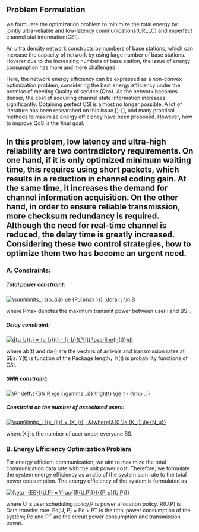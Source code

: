 ## Problem Formulation

we formulate the optimization problem to minimize the total energy by jointly ultra-reliable and low-latency communications(URLLC) and imperfect channel stat information(CSI).

An ultra density network constructs by numbers of base stations, which can increase the capacity of network by using large number of base stations. Hoverer due to the increasing numbers of base station, the issue of energy consumption has more and more challenged.


Here, the network energy efficiency can be expressed as a non-convex optimization problem, considering the best energy efficiency under the premise of meeting Quality of service (Qos).
As the network becomes denser, the cost of acquiring channel state information increases significantly. Obtaining perfect CSI is almost no longer possible. A lot of literature has been researched on this issue []-[], and many practical methods to maximize energy efficiency have been proposed. However, how to improve QoS is the final goal.

In this problem, low latency and ultra-high reliability are two contradictory requirements. On one hand, if it is only optimized minimum waiting time, this requires using short packets, which results in a reduction in channel coding gain. At the same time, it increases the demand for channel information acquisition.  On the other hand, in order to ensure reliable transmission, more checksum redundancy is required. Although the need for real-time channel is reduced, the delay time is greatly increased. Considering these two control strategies, how to optimize them two has become an urgent need.
---
### A. Constraints:

##### Total power constraint:

<a href="https://www.codecogs.com/eqnedit.php?latex=\sum\limits_i&space;{{p_{ij}}&space;\le&space;{P_{\max&space;}}}&space;,\forall&space;j&space;\in&space;B" target="_blank"><img src="https://latex.codecogs.com/gif.latex?\sum\limits_i&space;{{p_{ij}}&space;\le&space;{P_{\max&space;}}}&space;,\forall&space;j&space;\in&space;B" title="\sum\limits_i {{p_{ij}} \le {P_{\max }}} ,\forall j \in B" /></a>

where Pmax denotes the maximum transmit power between user i and BS j.

##### Delay constraint:

<a href="https://www.codecogs.com/eqnedit.php?latex=d{q_b}(t)&space;=&space;{a_b}(t)&space;-&space;{r_b}(t,Y(t),\overline{h(t)})dt" target="_blank"><img src="https://latex.codecogs.com/gif.latex?d{q_b}(t)&space;=&space;{a_b}(t)&space;-&space;{r_b}(t,Y(t),\overline{h(t)})dt" title="d{q_b}(t) = {a_b}(t) - {r_b}(t,Y(t),\overline{h(t)})dt" /></a>

where ab(t) and rb(·) are the vectors of arrivals and transmission rates at SBs. Y(t) is function of the Package length，h(t) is probability functions of CSI.


##### SNIR constraint:

<a href="https://www.codecogs.com/eqnedit.php?latex=\Pr&space;\left\{&space;{SNIR&space;\ge&space;{\gamma&space;_i}}&space;\right\}&space;\ge&space;1&space;-&space;{\rho&space;_i}" target="_blank"><img src="https://latex.codecogs.com/gif.latex?\Pr&space;\left\{&space;{SNIR&space;\ge&space;{\gamma&space;_i}}&space;\right\}&space;\ge&space;1&space;-&space;{\rho&space;_i}" title="\Pr \left\{ {SNIR \ge {\gamma _i}} \right\} \ge 1 - {\rho _i}" /></a>

##### Constraint on the number of associated users:

<a href="https://www.codecogs.com/eqnedit.php?latex=\sum\limits_i&space;{{x_{ij}}&space;=&space;{K_j}}&space;,&space;&{where}&{0&space;\le&space;{K_j}&space;\le&space;{N_u}}" target="_blank"><img src="https://latex.codecogs.com/gif.latex?\sum\limits_i&space;{{x_{ij}}&space;=&space;{K_j}}&space;,&space;&{where}&{0&space;\le&space;{K_j}&space;\le&space;{N_u}}" title="\sum\limits_i {{x_{ij}} = {K_j}} , &{where}&{0 \le {K_j} \le {N_u}}" /></a>

where Xij is the number of user under everyone BS.


### B. Energy Efficiency Optimization Problem

For energy efficient communication, we aim to maximize the total communication data rate with the unit power cost. Therefore, we formulate the system energy efficiency as a ratio of the system sum rate to the total power consumption. The energy efficiency of the system is formulated as

<a href="https://www.codecogs.com/eqnedit.php?latex={\eta&space;_{EE}}(U,P)&space;=&space;\frac{{R(U,P)}}{{{P_s}(U,P)}}" target="_blank"><img src="https://latex.codecogs.com/gif.latex?{\eta&space;_{EE}}(U,P)&space;=&space;\frac{{R(U,P)}}{{{P_s}(U,P)}}" title="{\eta _{EE}}(U,P) = \frac{{R(U,P)}}{{{P_s}(U,P)}}" /></a>

where U is user scheduling policy,P is power allocation policy. R(U,P) is Data transfer rate. Ps(U, P) = Pc + PT is the total power consumption of the system; Pc and PT are the circuit power consumption and transmission power.
